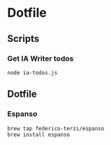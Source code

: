 # Dotfile

## Scripts

### Get IA Writer todos


```
node ia-todos.js
```

## Dotfile

### Espanso

```
brew tap federico-terzi/espanso
brew install espanso
```

